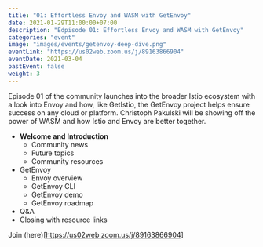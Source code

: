 ```yaml
---
title: "01: Effortless Envoy and WASM with GetEnvoy"
date: 2021-01-29T11:00:00+07:00
description: "Edpisode 01: Effortless Envoy and WASM with GetEnvoy"
categories: "event"
image: "images/events/getenvoy-deep-dive.png"
eventLink: "https://us02web.zoom.us/j/89163866904"
eventDate: 2021-03-04
pastEvent: false
weight: 3
---
```


Episode 01 of the community launches into the broader Istio ecosystem with a look into Envoy and how, like GetIstio, the GetEnvoy project helps ensure success on any cloud or platform. Christoph Pakulski will be showing off the power of WASM and how Istio and Envoy are better together.

* **Welcome and Introduction**
    + Community news
    + Future topics
    + Community resources
* GetEnvoy
  + Envoy overview
  + GetEnvoy CLI
  + GetEnvoy demo
  + GetEnvoy roadmap
* Q&A
* Closing with resource links

Join (here)[https://us02web.zoom.us/j/89163866904]

